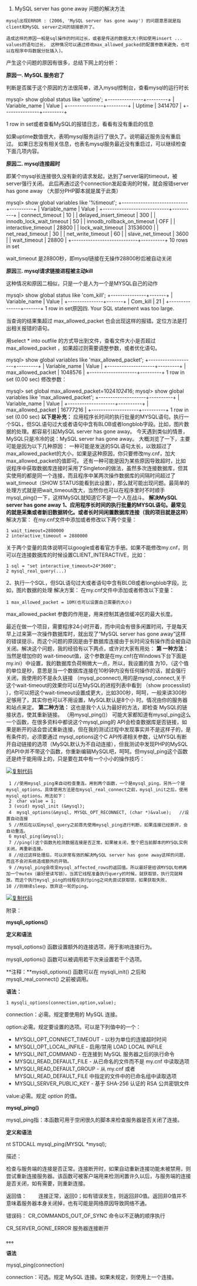 1. MySQL server has gone away 问题的解决方法

```mysql
mysql出现ERROR : (2006, 'MySQL server has gone away') 的问题意思就是指client和MySQL server之间的链接断开了。

造成这样的原因一般是sql操作的时间过长，或者是传送的数据太大(例如使用insert ... values的语句过长， 这种情况可以通过修改max_allowed_packed的配置参数来避免，也可以在程序中将数据分批插入)。
```

产生这个问题的原因有很多，总结下网上的分析：

**原因一. MySQL 服务宕了**

判断是否属于这个原因的方法很简单，进入mysql控制台，查看mysql的运行时长

mysql> show global status like 'uptime';
+---------------+---------+
| Variable_name | Value   |
+---------------+---------+
| Uptime        | 3414707 |
+---------------+---------+

1 row in set或者查看MySQL的报错日志，看看有没有重启的信息

如果uptime数值很大，表明mysql服务运行了很久了。说明最近服务没有重启过。
如果日志没有相关信息，也表名mysql服务最近没有重启过，可以继续检查下面几项内容。

**原因二. mysql连接超时**

即某个mysql长连接很久没有新的请求发起，达到了server端的timeout，被server强行关闭。
此后再通过这个connection发起查询的时候，就会报错server has gone away
（大部分PHP脚本就是属于此类）

mysql> show global variables like '%timeout';
+----------------------------+----------+
| Variable_name              | Value    |
+----------------------------+----------+
| connect_timeout            | 10       |
| delayed_insert_timeout     | 300      |
| innodb_lock_wait_timeout   | 50       |
| innodb_rollback_on_timeout | OFF      |
| interactive_timeout        | 28800    |
| lock_wait_timeout          | 31536000 |
| net_read_timeout           | 30       |
| net_write_timeout          | 60       |
| slave_net_timeout          | 3600     |
| wait_timeout               | 28800    |
+----------------------------+----------+
10 rows in set

wait_timeout 是28800秒，即mysql链接在无操作28800秒后被自动关闭

**原因三. mysql请求链接进程被主动kill**

这种情况和原因二相似，只是一个是人为一个是MYSQL自己的动作

mysql> show global status like 'com_kill';
+---------------+-------+
| Variable_name | Value |
+---------------+-------+
| Com_kill      | 21    |
+---------------+-------+
1 row in set原因四. Your SQL statement was too large.

当查询的结果集超过 max_allowed_packet 也会出现这样的报错。定位方法是打出相关报错的语句。

用select * into outfile 的方式导出到文件，查看文件大小是否超过 max_allowed_packet ，如果超过则需要调整参数，或者优化语句。

mysql> show global variables like 'max_allowed_packet';
+--------------------+---------+
| Variable_name      | Value   |
+--------------------+---------+
| max_allowed_packet | 1048576 |
+--------------------+---------+
1 row in set (0.00 sec)
修改参数：

mysql> set global max_allowed_packet=1024*1024*16;
mysql> show global variables like 'max_allowed_packet';
+--------------------+----------+
| Variable_name      | Value    |
+--------------------+----------+
| max_allowed_packet | 16777216 |
+--------------------+----------+
1 row in set (0.00 sec)
**以下是补充：**
应用程序长时间的执行批量的MYSQL语句。执行一个SQL，但SQL语句过大或者语句中含有BLOB或者longblob字段。比如，图片数据的处理。都容易引起MySQL server has gone away。 
今天遇到类似的情景，MySQL只是冷冷的说：MySQL server has gone away。 
大概浏览了一下，主要可能是因为以下几种原因： 
一种可能是发送的SQL语句太长，以致超过了max_allowed_packet的大小，如果是这种原因，你只要修改my.cnf，加大max_allowed_packet的值即可。 
还有一种可能是因为某些原因导致超时，比如说程序中获取数据库连接时采用了Singleton的做法，虽然多次连接数据库，但其实使用的都是同一个连接，而且程序中某两次操作数据库的间隔时间超过了wait_timeout（SHOW STATUS能看到此设置），那么就可能出现问题。最简单的处理方式就是把wait_timeout改大，当然你也可以在程序里时不时顺手mysql_ping()一下，这样MySQL就知道它不是一个人在战斗。 
**解决MySQL server has gone away** 
**1、应用程序长时间的执行批量的MYSQL语句。最常见的就是采集或者新旧数据转化。或者长时间闲置数据库连接（我的项目就是这样）** 
解决方案： 
在my.cnf文件中添加或者修改以下两个变量：

```
1 wait_timeout=2880000 
2 interactive_timeout = 2880000 
```

关于两个变量的具体说明可以google或者看官方手册。如果不能修改my.cnf，则可以在连接数据库的时候设置CLIENT_INTERACTIVE，比如：

```
1 sql = "set interactive_timeout=24*3600"; 
2 mysql_real_query(...) 
```

2、执行一个SQL，但SQL语句过大或者语句中含有BLOB或者longblob字段。比如，图片数据的处理 
解决方案： 
在my.cnf文件中添加或者修改以下变量：

```
1 max_allowed_packet = 10M(也可以设置自己需要的大小) 
```

max_allowed_packet 参数的作用是，用来控制其通信缓冲区的最大长度。

最近在做一个项目，需要程序24小时开着，而中间会有很多闲置时间，于是每天早上过来第一次操作数据库时，就出现了“MySQL server has gone away”这样的错误提示，而这个问题的原因是由于数据库连接由于长时间没有操作而会被自动关闭。解决这个问题，我的经验有以下两点，或许对大家有用处： 
**第 一种方法：** 当然是增加你的 wait-timeout值，这个参数是在my.cnf(在Windows下台下面是my.ini）中设置，我的数据库负荷稍微大一点，所以，我设置的值 为10，（这个值的单位是秒，意思是当一个数据库连接在10秒钟内没有任何操作的话，就会强行关闭，我使用的不是永久链接 （mysql_pconnect),用的是mysql_connect,关于这个wait-timeout的效果你可以在MySQL的进程列表中看到 （show processlist) ），你可以把这个wait-timeout设置成更大，比如300秒，呵呵，一般来讲300秒足够用了，其实你也可以不用设置，MySQL默认是8个小 时。情况由你的服务器和站点来定。 
**第二种方法：** 
这也是我个人认为最好的方法，即检查 MySQL的链接状态，使其重新链接。 （用mysql_ping()）
可能大家都知道有mysql_ping这么一个函数，在很多资料中都说这个mysql_ping的 API会检查数据库是否链接，如果是断开的话会尝试重新连接，但在我的测试过程中发现事实并不是这样子的，是有条件的，必须要通过 mysql_options这个C API传递相关参数，让MYSQL有断开自动链接的选项（MySQL默认为不自动连接），但我测试中发现PHP的MySQL的API中并不带这个函数，你重新编辑MySQL吧，呵呵。但mysql_ping这个函数还是终于能用得上的，只是要在其中有一个小小的操作技巧： 

[![复制代码](https://common.cnblogs.com/images/copycode.gif)](javascript:void(0);)

```
 1 //使用mysql_ping来自动检查重连。用到两个函数，一个是mysql_ping，另外一个是mysql_options。具体使用方法是在mysql_real_connect之前，mysql_init之后，使用mysql_options。用法如下：
 2  char value = 1;
 3 (void) mysql_init (&mysql);
 4  mysql_options(&mysql, MYSQL_OPT_RECONNECT, (char *)&value);   //设置自动连接
 5 //然后在以后mysql_query之前首先使用mysql_ping进行判断，如果连接已经断开，会自动重连。 
 6 mysql_ping(&mysql);
 7 //ping()这个函数先检测数据连接是否正常，如果被关闭，整个把当前脚本的MYSQL实例关闭，再重新连接。 
 8 //经过这样处理后，可以非常有效的解决MySQL server has gone away这样的问题，而且不会对系统造成额外的开销。 
 9 //mysql_ping会改变mysql_affected_rows的返回值。所以最好是给该MYSQL句柄再加一个mutex（最好是读写锁）。当其它线程准备执行query的时候，就获取锁，执行完就释放。而这个执行mysql_ping的线程在执行ping之间先尝试获取锁，如果获取失败，
10 //则继续sleep，放弃这一轮的ping。
```

[![复制代码](https://common.cnblogs.com/images/copycode.gif)](javascript:void(0);)

 

附录：

**mysqli_options()** 

**定义和语法**

mysqli_options() 函数设置额外的连接选项，用于影响连接行为。

mysqli_options() 函数可以被调用若干次来设置若干个选项。

**注释：**mysqli_options() 函数可以在 mysqli_init() 之后和 mysqli_real_connect() 之前被调用。

**语法：**

```
1 mysqli_options(connection,option,value);
```

connection：必需。规定要使用的 MySQL 连接。

option:必需。规定要设置的选项。可以是下列值中的一个：

- MYSQLI_OPT_CONNECT_TIMEOUT - 以秒为单位的连接超时时间
- MYSQLI_OPT_LOCAL_INFILE - 启用/禁用 LOAD LOCAL INFILE
- MYSQLI_INIT_COMMAND - 在连接到 MySQL 服务器之后的执行命令
- MYSQLI_READ_DEFAULT_FILE - 从已命名的文件而不是 my.cnf 中读取选项
- MYSQLI_READ_DEFAULT_GROUP - 从 my.cnf 或者 MYSQLI_READ_DEFAULT_FILE 中指定的文件中的已命名组中读取选项
- MYSQLI_SERVER_PUBLIC_KEY - 基于 SHA-256 认证的 RSA 公共密钥文件

value:必需。规定 *option* 的值。

**mysql_ping()**

mysql_ping指：本函数可用于空闲很久的脚本来检查服务器是否关闭了连接。

**定义和语法**

nt STDCALL mysql_ping(MYSQL *mysql);

描述：

检查与服务端的连接是否正常。连接断开时，如果自动重新连接功能未被禁用，则尝试重新连接服务器。该函数可被客户端用来检测闲置许久以后，与服务端的连接是否关闭，如有需要，则重新连接。

返回值：
　　连接正常，返回0；如有错误发生，则返回非0值。返回非0值并不意味着服务器本身关闭掉，也有可能是网络原因导致网络不通。

错误码：
CR_COMMANDS_OUT_OF_SYNC 命令以不正确的顺序执行

CR_SERVER_GONE_ERROR 服务器连接断开

**。。。**

**语法**

mysql_ping(connection)

connection：可选。规定 MySQL 连接。如果未规定，则使用上一个连接。